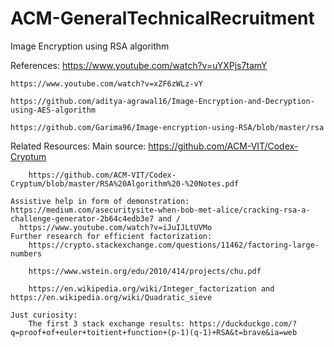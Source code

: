 # ACM-GeneralTechnicalRecruitment
Image Encryption using RSA algorithm

References: 
    https://www.youtube.com/watch?v=uYXPjs7tamY
    
    https://www.youtube.com/watch?v=xZF6zWLz-vY
    
    https://github.com/aditya-agrawal16/Image-Encryption-and-Decryption-using-AES-algorithm
    
    https://github.com/Garima96/Image-encryption-using-RSA/blob/master/rsa
   
Related Resources:
    Main source: https://github.com/ACM-VIT/Codex-Cryptum
    
        https://github.com/ACM-VIT/Codex-Cryptum/blob/master/RSA%20Algorithm%20-%20Notes.pdf
        
    Assistive help in form of demonstration: https://medium.com/asecuritysite-when-bob-met-alice/cracking-rsa-a-challenge-generator-2b64c4edb3e7 and /
      https://www.youtube.com/watch?v=iJuIJLtUVMo
    Further research for efficient factorization:
        https://crypto.stackexchange.com/questions/11462/factoring-large-numbers
        
        https://www.wstein.org/edu/2010/414/projects/chu.pdf
        
        https://en.wikipedia.org/wiki/Integer_factorization and https://en.wikipedia.org/wiki/Quadratic_sieve
        
    Just curiosity:
        The first 3 stack exchange results: https://duckduckgo.com/?q=proof+of+euler+toitient+function+(p-1)(q-1)+RSA&t=brave&ia=web
